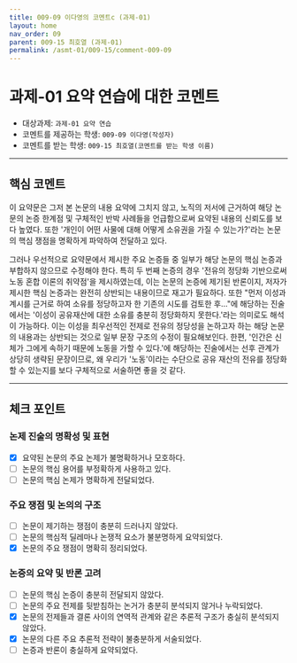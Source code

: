 ```yaml
---
title: 009-09 이다영의 코멘트c (과제-01) 
layout: home
nav_order: 09
parent: 009-15 최호열 (과제-01)
permalink: /asmt-01/009-15/comment-009-09
---
```


# 과제-01 요약 연습에 대한 코멘트

- 대상과제: `과제-01 요약 연습`
- 코멘트를 제공하는 학생: `009-09 이다영(작성자)` 
- 코멘트를 받는 학생: `009-15 최호열(코멘트를 받는 학생 이름)` 

---

## 핵심 코멘트

이 요약문은 그저 본 논문의 내용 요약에 그치지 않고, 노직의 저서에 근거하여 해당 논문의 논증 한계점 및 구체적인 반박 사례들을 언급함으로써 요약된 내용의 신뢰도를 보다 높였다. 또한 '개인이 어떤 사물에 대해 어떻게 소유권을 가질 수 있는가?'라는 논문의 핵심 쟁점을 명확하게 파악하여 전달하고 있다.

그러나 우선적으로 요약문에서 제시한 주요 논증들 중 일부가 해당 논문의 핵심 논증과 부합하지 않으므로 수정해야 한다. 특히 두 번째 논증의 경우 '전유의 정당화 기반으로써 노동 혼합 이론의 취약점'을 제시하였는데, 이는 논문의 논증에 제기된 반론이지, 저자가 제시한 핵심 논증과는 완전히 상반되는 내용이므로 재고가 필요하다. 또한 "먼저 이성과 계시를 근거로 하여 소유를 정당하고자 한 기존의 시도를 검토한 후..."에 해당하는 진술에서는 '이성이 공유재산에 대한 소유를 충분히 정당화하지 못한다.'라는 의미로도 해석이 가능하다. 이는 이성을 최우선적인 전제로 전유의 정당성을 논하고자 하는 해당 논문의 내용과는 상반되는 것으로 일부 문장 구조의 수정이 필요해보인다. 한편, '인간은 신체가 그에게 속하기 때문에 노동을 가할 수 있다.'에 해당하는 진술에서는 선후 관계가 상당히 생략된 문장이므로, 왜 우리가 '노동'이라는 수단으로 공유 재산의 전유를 정당화할 수 있는지를 보다 구체적으로 서술하면 좋을 것 같다. 

---

## 체크 포인트

### 논제 진술의 명확성 및 표현  
- [x] 요약된 논문의 주요 논제가 불명확하거나 모호하다.  
- [ ] 논문의 핵심 용어를 부정확하게 사용하고 있다.  
- [ ] 논문의 핵심 논제가 명확하게 전달되었다.  

### 주요 쟁점 및 논의의 구조  
- [ ] 논문이 제기하는 쟁점이 충분히 드러나지 않았다.  
- [ ] 논문의 핵심적 딜레마나 논쟁적 요소가 불분명하게 요약되었다.  
- [x] 논문의 주요 쟁점이 명확히 정리되었다.  

### 논증의 요약 및 반론 고려  
- [ ] 논문의 핵심 논증이 충분히 전달되지 않았다.  
- [ ] 논문의 주요 전제를 뒷받침하는 논거가 충분히 분석되지 않거나 누락되었다.  
- [x] 논문의 전제들과 결론 사이의 연역적 관계와 같은 추론적 구조가 충실히 분석되지 않았다.  
- [x] 논문의 다른 주요 추론적 전략이 불충분하게 서술되었다.
- [ ] 논증과 반론이 충실하게 요약되었다. 